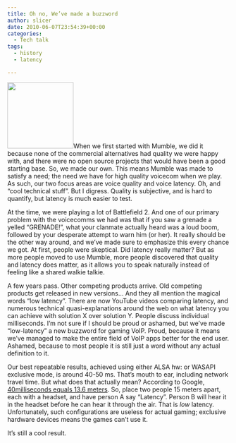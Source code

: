```yaml
---
title: Oh no, We’ve made a buzzword
author: slicer
date: 2010-06-07T23:54:39+00:00
categories:
  - Tech talk
tags:
  - history
  - latency

---
```

[<img class="alignleft size-full wp-image-44" title="Stopwatch" src="http://blog.mumble.info/wp-uploads/2010/06/Stopwatch-150x150.png" alt="" width="150" height="150" />][1]When we first started with Mumble, we did it because none of the commercial alternatives had quality we were happy with, and there were no open source projects that would have been a good starting base. So, we made our own. This means Mumble was made to satisfy a need; the need we have for high quality voicecom when we play. As such, our two focus areas are voice quality and voice latency. Oh, and &#8220;cool technical stuff&#8221;. But I digress. Quality is subjective, and is hard to quantify, but latency is much easier to test.

<!--more-->

At the time, we were playing a lot of Battlefield 2. And one of our primary problem with the voicecomms we had was that if you saw a grenade a yelled &#8220;GRENADE!&#8221;, what your clanmate actually heard was a loud boom, followed by your desperate attempt to warn him (or her). It really should be the other way around, and we&#8217;ve made sure to emphasize this every chance we got. At first, people were skeptical. Did latency really matter? But as more people moved to use Mumble, more people discovered that quality and latency does matter, as it allows you to speak naturally instead of feeling like a shared walkie talkie.

A few years pass. Other competing products arrive. Old competing products get released in new versions&#8230; And they all mention the magical words &#8220;low latency&#8221;. There are now YouTube videos comparing latency, and numerous technical quasi-explanations around the web on what latency you can achieve with solution X over solution Y. People discuss individual milliseconds. I&#8217;m not sure if I should be proud or ashamed, but we&#8217;ve made &#8220;low-latency&#8221; a new buzzword for gaming VoIP. Proud, because it means we&#8217;ve managed to make the entire field of VoIP apps better for the end user. Ashamed, because to most people it is still just a word without any actual definition to it.

Our best repeatable results, achieved using either ALSA hw: or WASAPI exclusive mode, is around 40-50 ms. That&#8217;s mouth to ear, including network travel time. But what does that actually mean? According to Google, <a href="http://www.google.com/search?q=40ms+*+speed+of+sound" target="_self">40milliseconds equals 13.6 meters</a>. So, place two people 15 meters apart, each with a headset, and have person A say &#8220;Latency&#8221;. Person B will hear it in the headset before he can hear it through the air. That is _low_ latency. Unfortunately, such configurations are useless for actual gaming; exclusive hardware devices means the games can&#8217;t use it.

It&#8217;s still a cool result.

 [1]: http://blog.mumble.info/wp-uploads/2010/06/Stopwatch-150x150.png